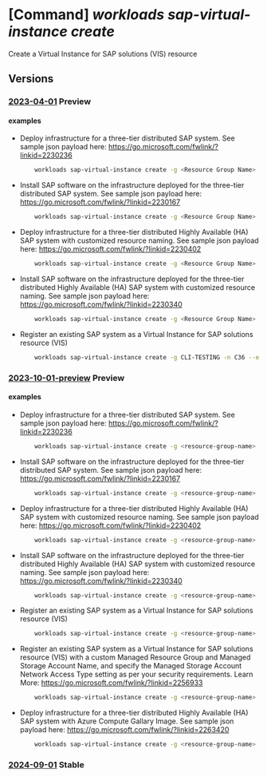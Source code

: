 # [Command] _workloads sap-virtual-instance create_

Create a Virtual Instance for SAP solutions (VIS) resource

## Versions

### [2023-04-01](/Resources/mgmt-plane/L3N1YnNjcmlwdGlvbnMve30vcmVzb3VyY2Vncm91cHMve30vcHJvdmlkZXJzL21pY3Jvc29mdC53b3JrbG9hZHMvc2FwdmlydHVhbGluc3RhbmNlcy97fQ==/2023-04-01.xml) **Preview**

<!-- mgmt-plane /subscriptions/{}/resourcegroups/{}/providers/microsoft.workloads/sapvirtualinstances/{} 2023-04-01 -->

#### examples

- Deploy infrastructure for a three-tier distributed SAP system. See sample json payload here: https://go.microsoft.com/fwlink/?linkid=2230236
    ```bash
        workloads sap-virtual-instance create -g <Resource Group Name> -n <VIS Name> --environment NonProd --sap-product s4hana --configuration <Payload file path> --identity "{type:UserAssigned,userAssignedIdentities:{<Managed_Identity_ResourceID>:{}}}"
    ```

- Install SAP software on the infrastructure deployed for the three-tier distributed SAP system. See sample json payload here: https://go.microsoft.com/fwlink/?linkid=2230167
    ```bash
        workloads sap-virtual-instance create -g <Resource Group Name> -n <VIS Name> --environment NonProd --sap-product s4hana --configuration <Payload file path> --identity "{type:UserAssigned,userAssignedIdentities:{<Managed_Identity_ResourceID>:{}}}"
    ```

- Deploy infrastructure for a three-tier distributed Highly Available (HA) SAP system with customized resource naming. See sample json payload here: https://go.microsoft.com/fwlink/?linkid=2230402
    ```bash
        workloads sap-virtual-instance create -g <Resource Group Name> -n <VIS Name> --environment NonProd --sap-product s4hana --configuration <Payload file path> --identity "{type:UserAssigned,userAssignedIdentities:{<Managed_Identity_ResourceID>:{}}}"
    ```

- Install SAP software on the infrastructure deployed for the three-tier distributed Highly Available (HA) SAP system with customized resource naming. See sample json payload here: https://go.microsoft.com/fwlink/?linkid=2230340
    ```bash
        workloads sap-virtual-instance create -g <Resource Group Name> -n <VIS Name> --environment NonProd --sap-product s4hana --configuration <Payload file path> --identity "{type:UserAssigned,userAssignedIdentities:{<Managed_Identity_ResourceID>:{}}}"
    ```

- Register an existing SAP system as a Virtual Instance for SAP solutions resource (VIS)
    ```bash
        workloads sap-virtual-instance create -g CLI-TESTING -n C36 --environment NonProd --sap-product s4hana --central-server-vm <Virtual Machine ID> --identity "{type:UserAssigned,userAssignedIdentities:{<Managed Identity resource ID>:{}}}"
    ```

### [2023-10-01-preview](/Resources/mgmt-plane/L3N1YnNjcmlwdGlvbnMve30vcmVzb3VyY2Vncm91cHMve30vcHJvdmlkZXJzL21pY3Jvc29mdC53b3JrbG9hZHMvc2FwdmlydHVhbGluc3RhbmNlcy97fQ==/2023-10-01-preview.xml) **Preview**

<!-- mgmt-plane /subscriptions/{}/resourcegroups/{}/providers/microsoft.workloads/sapvirtualinstances/{} 2023-10-01-preview -->

#### examples

- Deploy infrastructure for a three-tier distributed SAP system. See sample json payload here: https://go.microsoft.com/fwlink/?linkid=2230236
    ```bash
        workloads sap-virtual-instance create -g <resource-group-name> -n <vis-name> --environment NonProd --sap-product s4hana --configuration <payload-file-path> --identity "{type:UserAssigned,userAssignedIdentities:{<managed-identity-resource-id>:{}}}"
    ```

- Install SAP software on the infrastructure deployed for the three-tier distributed SAP system. See sample json payload here: https://go.microsoft.com/fwlink/?linkid=2230167
    ```bash
        workloads sap-virtual-instance create -g <resource-group-name> -n <vis-name> --environment NonProd --sap-product s4hana --configuration <payload-file-path> --identity "{type:UserAssigned,userAssignedIdentities:{<managed-Identity-resource-id>:{}}}"
    ```

- Deploy infrastructure for a three-tier distributed Highly Available (HA) SAP system with customized resource naming. See sample json payload here: https://go.microsoft.com/fwlink/?linkid=2230402
    ```bash
        workloads sap-virtual-instance create -g <resource-group-name> -n <vis-name> --environment NonProd --sap-product s4hana --configuration <payload-file-path> --identity "{type:UserAssigned,userAssignedIdentities:{<managed-identity-resource-id>:{}}}"
    ```

- Install SAP software on the infrastructure deployed for the three-tier distributed Highly Available (HA) SAP system with customized resource naming. See sample json payload here: https://go.microsoft.com/fwlink/?linkid=2230340
    ```bash
        workloads sap-virtual-instance create -g <resource-group-name> -n <vis-name> --environment NonProd --sap-product s4hana --configuration <payload-file-path> --identity "{type:UserAssigned,userAssignedIdentities:{<managed-identity-resource-id>:{}}}"
    ```

- Register an existing SAP system as a Virtual Instance for SAP solutions resource (VIS)
    ```bash
        workloads sap-virtual-instance create -g <resource-group-name> -n <vis-name> --environment NonProd --sap-product s4hana --central-server-vm <virtual-machine-id> --identity "{type:UserAssigned,userAssignedIdentities:{<managed-identity-resource-id>:{}}}"
    ```

- Register an existing SAP system as a Virtual Instance for SAP solutions resource (VIS) with a custom Managed Resource Group and Managed Storage Account Name, and specify the Managed Storage Account Network Access Type setting as per your security requirements. Learn More: https://go.microsoft.com/fwlink/?linkid=2256933
    ```bash
        workloads sap-virtual-instance create -g <resource-group-name> -n <vis-name> --environment NonProd --sap-product s4hana --central-server-vm <virtual-machine-id> --identity "{type:UserAssigned,userAssignedIdentities:{<managed-identity-resource-id>:{}}}" --managed-rg-name <managed-rg-name> --managed-rg-sa-name <managed-rg-storage-account-name> --managed-resources-network-access-type <public/private>
    ```

- Deploy infrastructure for a three-tier distributed Highly Available (HA) SAP system with Azure Compute Gallary Image. See sample json payload here: https://go.microsoft.com/fwlink/?linkid=2263420
    ```bash
        workloads sap-virtual-instance create -g <resource-group-name> -n <vis-name> --environment NonProd --sap-product s4hana --configuration <payload-file-path> --identity "{type:UserAssigned,userAssignedIdentities:{<managed-identity-resource-id>:{}}}"
    ```

### [2024-09-01](/Resources/mgmt-plane/L3N1YnNjcmlwdGlvbnMve30vcmVzb3VyY2Vncm91cHMve30vcHJvdmlkZXJzL21pY3Jvc29mdC53b3JrbG9hZHMvc2FwdmlydHVhbGluc3RhbmNlcy97fQ==/2024-09-01.xml) **Stable**

<!-- mgmt-plane /subscriptions/{}/resourcegroups/{}/providers/microsoft.workloads/sapvirtualinstances/{} 2024-09-01 -->
